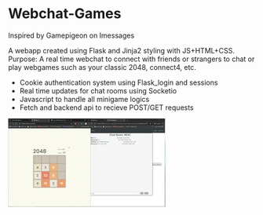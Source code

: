 ﻿# Webchat-Games

Inspired by Gamepigeon on Imessages

A webapp created using Flask and Jinja2 styling with JS+HTML+CSS. <br>
Purpose: A real time webchat to connect with friends or strangers to chat or play webgames such as your classic 2048, connect4, etc. 

- Cookie authentication system using Flask_login and sessions
- Real time updates for chat rooms using Socketio
- Javascript to handle all minigame logics
- Fetch and backend api to recieve POST/GET requests

[![Watch the video](https://raw.githubusercontent.com/ivanpan0626/Webchat-Games/main/WebchatDemoIMG.jpg)](https://youtu.be/PAIZw-Od5Sg)
